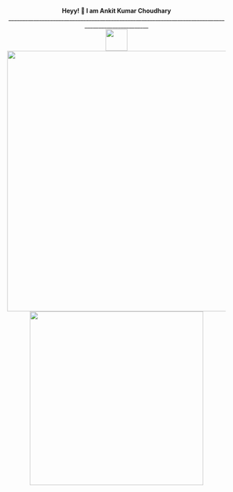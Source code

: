 <p align="center">
  <b>Heyy! 👋 I am Ankit Kumar Choudhary</b><br>
_____________________________________________________________________________________________________
<br>
<img src="https://github.com/user-attachments/assets/0ab127cf-2aa3-4e2a-ada9-f8da273592b3" data-canonical-src="(https://github.com/user-attachments/assets/0ab127cf-2aa3-4e2a-ada9-f8da273592b3)" width="50" height="50" />



  <img src="https://github.com/user-attachments/assets/bb34aeac-1d4e-4abb-80c3-57f874a877f1" data-canonical-src="(https://github.com/user-attachments/assets/bb34aeac-1d4e-4abb-80c3-57f874a877f1)" width="600" />
  <img src="https://github.com/user-attachments/assets/db9508c7-3331-464b-8316-cb2434829cfa" data-canonical-src="(https://github.com/user-attachments/assets/db9508c7-3331-464b-8316-cb2434829cfa)" width="400" />


</p>





<!--
**AnkitChoudharyGH/AnkitChoudharyGH** is a ✨ _special_ ✨ repository because its `README.md` (this file) appears on your GitHub profile.

Here are some ideas to get you started:

- 🔭 I’m currently working on ...
- 🌱 I’m currently learning ...
- 👯 I’m looking to collaborate on ...
- 🤔 I’m looking for help with ...
- 💬 Ask me about ...
- 📫 How to reach me: ...
- 😄 Pronouns: ...
- ⚡ Fun fact: ...
-->
